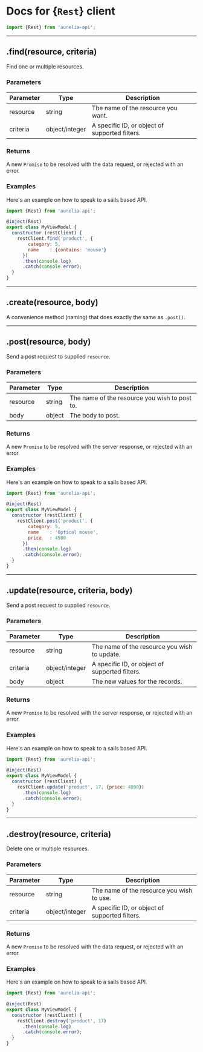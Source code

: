Docs for {`Rest`} client
=======

```javascript
import {Rest} from 'aurelia-api';
```

---------

.find(resource, criteria)
------

Find one or multiple resources.

### Parameters

| Parameter | Type           | Description                                    |
| --------- | -------------- | ---------------------------------------------- |
| resource  | string         | The name of the resource you want.             |
| criteria  | object/integer | A specific ID, or object of supported filters. |

### Returns
A new `Promise` to be resolved with the data request, or rejected with an error.

### Examples
Here's an example on how to speak to a sails based API.

```javascript
import {Rest} from 'aurelia-api';

@inject(Rest)
export class MyViewModel {
  constructor (restClient) {
    restClient.find('product', {
        category: 5,
        name    : {contains: 'mouse'} 
      })
      .then(console.log)
      .catch(console.error);
  }
}
```

------

.create(resource, body)
------

A convenience method (naming) that does exactly the same as `.post()`. 

------

.post(resource, body)
------

Send a post request to supplied `resource`.

### Parameters

| Parameter | Type   | Description                                    |
| --------- | ------ | ---------------------------------------------- |
| resource  | string | The name of the resource you wish to post to.  |
| body      | object | The body to post.                              |

### Returns
A new `Promise` to be resolved with the server response, or rejected with an error.

### Examples
Here's an example on how to speak to a sails based API.

```javascript
import {Rest} from 'aurelia-api';

@inject(Rest)
export class MyViewModel {
  constructor (restClient) {
    restClient.post('product', {
        category: 5,
        name    : 'Optical mouse',
        price   : 4500
      })
      .then(console.log)
      .catch(console.error);
  }
}
```

------

.update(resource, criteria, body)
------

Send a post request to supplied `resource`.

### Parameters

| Parameter | Type           | Description                                    |
| --------- | -------------- | ---------------------------------------------- |
| resource  | string         | The name of the resource you wish to update.   |
| criteria  | object/integer | A specific ID, or object of supported filters. |
| body      | object         | The new values for the records.                |

### Returns
A new `Promise` to be resolved with the server response, or rejected with an error.

### Examples
Here's an example on how to speak to a sails based API.

```javascript
import {Rest} from 'aurelia-api';

@inject(Rest)
export class MyViewModel {
  constructor (restClient) {
    restClient.update('product', 17, {price: 4000})
      .then(console.log)
      .catch(console.error);
  }
}
```

---------

.destroy(resource, criteria)
------

Delete one or multiple resources.

### Parameters

| Parameter | Type           | Description                                    |
| --------- | -------------- | ---------------------------------------------- |
| resource  | string         | The name of the resource you wish to use.      |
| criteria  | object/integer | A specific ID, or object of supported filters. |

### Returns
A new `Promise` to be resolved with the data request, or rejected with an error.

### Examples
Here's an example on how to speak to a sails based API.

```javascript
import {Rest} from 'aurelia-api';

@inject(Rest)
export class MyViewModel {
  constructor (restClient) {
    restClient.destroy('product', 17)
      .then(console.log)
      .catch(console.error);
  }
}
```
